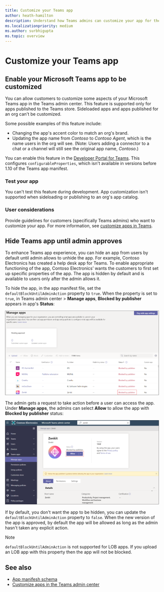 ```yaml
---
title: Customize your Teams app
author: heath-hamilton
description: Understand how Teams admins can customize your app for their org.
ms.localizationpriority: medium
ms.author: surbhigupta
ms.topic: overview
---
```


# Customize your Teams app

## Enable your Microsoft Teams app to be customized

You can allow customers to customize some aspects of your Microsoft Teams app in the Teams admin center. This feature is supported only for apps published to the Teams store. Sideloaded apps and apps published for an org can't be customized.

Some possible examples of this feature include:

* Changing the app's accent color to match an org's brand.
* Updating the app name from *Contoso* to *Contoso Agent*, which is the name users in the org will see. (Note: Users adding a connector to a chat or a channel will still see the original app name, *Contoso*.)

You can enable this feature in the [Developer Portal for Teams](https://dev.teams.microsoft.com/home). This configures `configurableProperties`, which isn't available in versions before 1.10 of the Teams app manifest.

### Test your app

You can't test this feature during development. App customization isn't supported when sideloading or publishing to an org's app catalog.

### User considerations

Provide guidelines for customers (specifically Teams admins) who want to customize your app. For more information, see [customize apps in Teams](/MicrosoftTeams/customize-apps).

## Hide Teams app until admin approves

To enhance Teams app experience, you can hide an app from users by default until admin allows to unhide the app. For example, Contoso Electronics has created a help desk app for Teams. To enable appropriate functioning of the app, Contoso Electronics’ wants the customers to first set up specific properties of the app. The app is hidden by default and is available to users only after the admin allows it.

To hide the app, in the app manifest file, set the `defaultBlockUntilAdminAction` property to `true`. When the property is set to `true`, in Teams admin center > **Manage apps**, **Blocked by publisher** appears in app's **Status**:

![Manage apps blocked by publisher](../../assets/images/apps-in-meetings/manageappsblockedapps.png)

The admin gets a request to take action before a user can access the app. Under **Manage apps**, the admins can select **Allow** to allow the app with **Blocked by publisher** status:

![Manage apps](../../assets/images/apps-in-meetings/manageapp.png)

If by default, you don't want the app to be hidden, you can update the `defaultBlockUntilAdminAction` property to `false`. When the new version of the app is approved, by default the app will be allowed as long as the admin hasn't taken any explicit action.

> [!NOTE]
> `defaultBlockUntilAdminAction` is not supported for LOB apps. If you upload an LOB app with this property then the app will not be blocked.

## See also

* [App manifesh schema](/MicrosoftTeams/manifest-schema)
* [Customize apps in the Teams admin center](/MicrosoftTeams/customize-apps)
